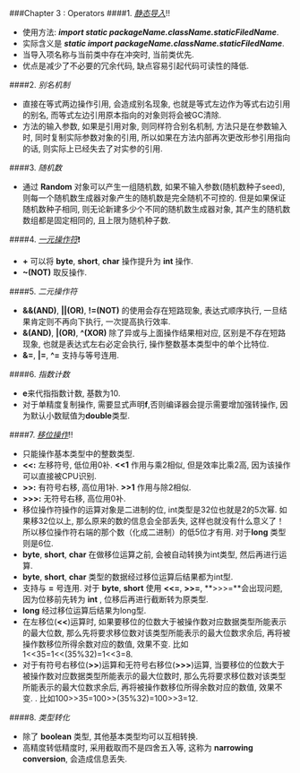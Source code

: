 ###Chapter 3 : Operators
####1. _[静态导入]()_:bangbang:
+ 使用方法: **_import static packageName.className.staticFiledName_**.
+ 实际含义是 **_static import packageName.className.staticFiledName_**.
+ 当导入项名称与当前类中存在冲突时, 当前类优先. 
+ 优点是减少了不必要的冗余代码, 缺点容易引起代码可读性的降低. 


####2. _别名机制_
+ 直接在等式两边操作引用, 会造成别名现象, 也就是等式左边作为等式右边引用的别名, 而等式左边引用原本指向的对象则将会被GC清除. 
+ 方法的输入参数, 如果是引用对象, 则同样符合别名机制, 方法只是在参数输入时, 同时复制实际参数对象的引用, 所以如果在方法内部再次更改形参引用指向的话, 则实际上已经失去了对实参的引用. 

####3. _随机数_
+ 通过 **Random** 对象可以产生一组随机数, 如果不输入参数(随机数种子seed), 则每一个随机数生成器对象产生的随机数是完全随机不可控的. 但是如果保证随机数种子相同, 则无论新建多少个不同的随机数生成器对象, 其产生的随机数数组都是固定相同的, 且上限为随机种子数. 

####4. _[一元操作符]()_:heavy_exclamation_mark:
+ **+** 可以将 **byte**, **short**, **char** 操作提升为 **int** 操作. 
+ **~(NOT)** 取反操作. 

####5. _二元操作符_
+ **&&(AND)**, **||(OR)**, **!=(NOT)** 的使用会存在短路现象, 表达式顺序执行, 一旦结果肯定则不再向下执行, 一次提高执行效率. 
+ **&(AND)**, **|(OR)**, **^(XOR)** 除了异或与上面操作结果相对应, 区别是不存在短路现象, 也就是表达式左右必定会执行, 操作整数基本类型中的单个比特位. 
+ **&=**, **|=**, **^=** 支持与等号连用. 

####6. _指数计数_
+ **e**来代指指数计数, 基数为10.
+ 对于单精度复制操作, 需要显式声明**f**,否则编译器会提示需要增加强转操作, 因为默认小数赋值为**double**类型. 

####7. _[移位操作]()_:bangbang:
+ 只能操作基本类型中的整数类型. 
+ **<<:** 左移符号, 低位用0补. **<<1** 作用与乘2相似, 但是效率比乘2高, 因为该操作可以直接被CPU识别. 
+ **>>:** 有符号右移, 高位用1补. **>>1** 作用与除2相似. 
+ **>>>:** 无符号右移, 高位用0补. 
+ 移位操作符操作的运算对象是二进制的位, int类型是32位也就是2的5次幂. 如果移32位以上, 那么原来的数的信息会全部丢失, 这样也就没有什么意义了！所以移位操作符右端的那个数（化成二进制）的低5位才有用. 对于**long** 类型则是6位. 
+ **byte**, **short**, **char** 在做移位运算之前, 会被自动转换为int类型, 然后再进行运算. 
+ **byte**, **short**, **char** 类型的数据经过移位运算后结果都为int型. 
+ 支持与 **=** 号连用. 对于 **byte**, **short** 使用 **<<=**, **>>=**, **>>>=**会出现问题, 因为位移前先转为 **int** , 位移后再进行截断转为原类型. 
+ **long** 经过移位运算后结果为long型. 
+ 在左移位(**<<**)运算时, 如果要移位的位数大于被操作数对应数据类型所能表示的最大位数, 那么先将要求移位数对该类型所能表示的最大位数求余后, 再将被操作数移位所得余数对应的数值, 效果不变. 比如1<<35=1<<(35%32)=1<<3=8. 
+ 对于有符号右移位(**>>**)运算和无符号右移位(**>>>**)运算, 当要移位的位数大于被操作数对应数据类型所能表示的最大位数时, 那么先将要求移位数对该类型所能表示的最大位数求余后, 再将被操作数移位所得余数对应的数值, 效果不变. . 比如100>>35=100>>(35%32)=100>>3=12.

####8. _类型转化_
+ 除了 **boolean** 类型, 其他基本类型均可以互相转换. 
+ 高精度转低精度时, 采用截取而不是四舍五入等, 这称为 **narrowing conversion**, 会造成信息丢失. 